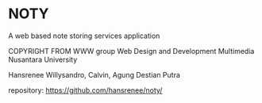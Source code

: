 # NOTY
A web based note storing services application

COPYRIGHT FROM WWW group Web Design and Development Multimedia Nusantara University

Hansrenee Willysandro, Calvin, Agung Destian Putra

repository: https://github.com/hansrenee/noty/
